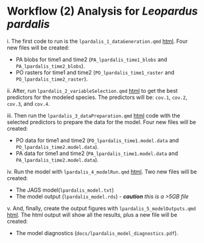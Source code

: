 # Workflow (2) Analysis for *Leopardus pardalis*

  i. The first code to run is the `lpardalis_1_dataGeneration.qmd` [html](/hotspots-of-change/code/Leopardus%20pardalis/lpardalis_1_dataGeneration.html). Four new files will be created: 
  - PA blobs for time1 and time2 (`PA_lpardalis_time1_blobs` and `PA_lpardalis_time2_blobs`).  
  - PO rasters for time1 and time2 (`PO_lpardalis_time1_raster` and `PO_lpardalis_time2_raster`).  

  ii. After, run `lpardalis_2_variableSelection.qmd` [html](/hotspots-of-change/code/Leopardus%20pardalis/lpardalis_2_variableSelection.html) to get the best predictors for the modeled species. The predictors will be: `cov.1`, `cov.2`, `cov.3`, and `cov.4`.  

  iii. Then run the `lpardalis_3_dataPreparation.qmd` [html](/hotspots-of-change/code/Leopardus%20pardalis/lpardalis_3_dataPreparation.html) code with the selected predictors to prepare the data for the model. Four new files will be created:    
  - PO data for time1 and time2 (`PO_lpardalis_time1.model.data` and `PO_lpardalis_time2.model.data`).  
  - PA data for time1 and time2 (`PA_lpardalis_time1.model.data` and `PA_lpardalis_time2.model.data`).  
  
  iv. Run the model with `lpardalis_4_modelRun.qmd` [html](/hotspots-of-change/code/Leopardus%20pardalis/lpardalis_4_modelRun.html). Two new files will be created:    
  - The JAGS model(`lpardalis_model.txt`)  
  - The model output (`lpardalis_model.rds`) - ***caution** this is a >5GB file*  
  
  v. And, finally, create the output figures with `lpardalis_5_modelOutputs.qmd` [html](/hotspots-of-change/code/Leopardus%20pardalis/lpardalis_5_modelOutputs.html). The html output will show all the results, plus a new file will be created:    
  - The model diagnostics (`docs/lpardalis_model_diagnostics.pdf`).  

